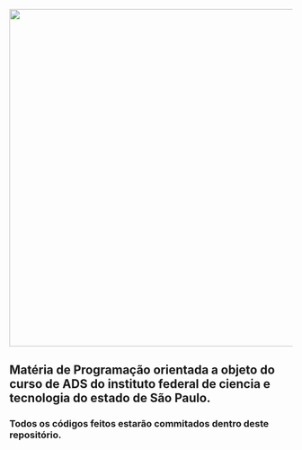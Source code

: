 <p align="center">
<img src="https://i.imgur.com/p40chf4.png" width="600">
</p>

## Matéria de Programação orientada a objeto do curso de ADS do instituto federal de ciencia e tecnologia do estado de São Paulo.
### Todos os códigos feitos estarão commitados dentro deste repositório.